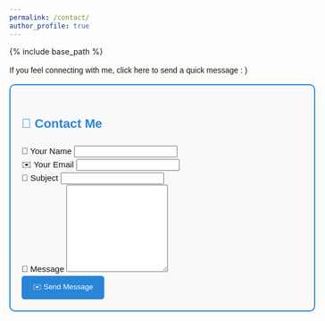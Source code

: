 ```yaml
---
permalink: /contact/
author_profile: true
---
```

{% include base_path %}
<style>
.content-container {
  font-size: 15px;
  color: #1B1212;
  line-height: 1.6;
  padding: 0; /* Remove padding */
  margin: 0; /* Remove margin */
}
.content-container a {
  text-decoration: none;
  color: #4040FF;
}
.content-container a:hover {
  text-decoration: underline;
}
.logo-container {
  display: flex;
  flex-wrap: wrap;
  justify-content: space-between;
  margin: 20px 0;
}
.logo-item {
  text-align: center;
  margin: 10px;
}
.logo-item img {
  width: 100px;
  height: 100px;
  margin-bottom: 10px;
}
.logo-item p {
  font-size: 14px;
  color: #1B1212;
}
.updates-list {
  list-style-type: none;
  padding: 0;
}
.updates-list li {
  margin: 10px 0;
}
.updates-list a {
  color: #4040FF;
  text-decoration: none;
}
.updates-list a:hover {
  text-decoration: underline;
}
.updates-list, h3, p {
  font-size: 14px;
}
</style>
<style>
.research-interest {
  background-color: #f3f6f4; /* Light grey */
  padding: 10px;
  border-radius: 5px;
  transition: background-color 0.3s ease; /* Smooth transition for background color */
}

.research-interest:hover {
  background-color: #d0d0d0; /* Deeper grey on hover */
}
</style>

<div class="content-container">

<div class="content-container" style="font-family: Arial, sans-serif; line-height: 1.6; font-size: 15px; padding: 0; margin: 0;">

<p>If you feel connecting with me, click here to send a quick message : )</p>
    
<div class="col-lg-12 mt-5 mt-lg-0 d-flex align-items-stretch">
    <form action="https://formspree.io/mbjzdajy" method="post" role="form" style="border: 2px solid #2985d8; border-radius: 10px; padding: 20px; background-color: #f9f9f9; width: 100%;">
      <h2 class="text-center" style="color: #2985d8;">📩 Contact Me</h2>
      <div class="row">
        <div class="form-group col-md-6">
          <label for="name">👤 Your Name</label>
          <input type="text" name="name" class="form-control" id="name" required>
        </div>
        <div class="form-group col-md-6">
          <label for="email">✉️ Your Email</label>
          <input type="email" class="form-control" name="email" id="email" required>
        </div>
      </div>
      <div class="form-group">
        <label for="subject">📝 Subject</label>
        <input type="text" class="form-control" name="subject" id="subject" required>
      </div>
      <div class="form-group">
        <label for="message">💬 Message</label>
        <textarea class="form-control" name="message" rows="10" required></textarea>
      </div>
      <div class="text-center">
        <button type="submit" style="background-color: #2985d8; color: white; border: none; padding: 10px 20px; border-radius: 5px; cursor: pointer;">
          ✉️ Send Message
        </button>
      </div>
    </form>
</div>
